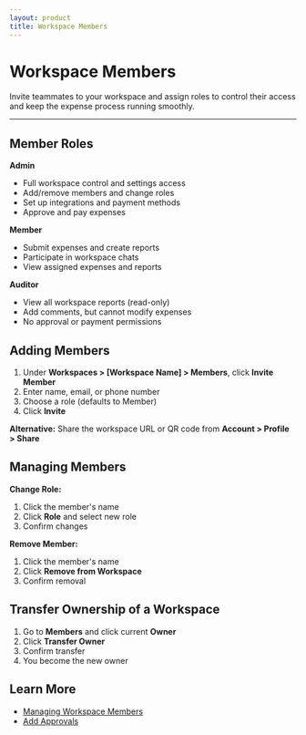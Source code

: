 ```yaml
---
layout: product
title: Workspace Members
---
```


# Workspace Members

Invite teammates to your workspace and assign roles to control their access and keep the expense process running smoothly.

---

## Member Roles

**Admin**
- Full workspace control and settings access
- Add/remove members and change roles  
- Set up integrations and payment methods
- Approve and pay expenses

**Member**  
- Submit expenses and create reports
- Participate in workspace chats
- View assigned expenses and reports

**Auditor**
- View all workspace reports (read-only)
- Add comments, but cannot modify expenses
- No approval or payment permissions

## Adding Members

1. Under **Workspaces > [Workspace Name] > Members**, click **Invite Member**
2. Enter name, email, or phone number
3. Choose a role (defaults to Member)
4. Click **Invite**

**Alternative:** Share the workspace URL or QR code from **Account > Profile > Share**

## Managing Members

**Change Role:**

1. Click the member's name
2. Click **Role** and select new role
3. Confirm changes

**Remove Member:**

1. Click the member's name  
2. Click **Remove from Workspace**
3. Confirm removal

## Transfer Ownership of a Workspace

1. Go to **Members** and click current **Owner**
2. Click **Transfer Owner** 
3. Confirm transfer
4. You become the new owner

## Learn More

- [Managing Workspace Members](https://help.expensify.com/articles/new-expensify/workspaces/Managing-Workspace-Members)
- [Add Approvals](https://help.expensify.com/articles/new-expensify/workspaces/Add-Approvals)

